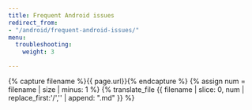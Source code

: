 ```yaml
---
title: Frequent Android issues
redirect_from:
- "/android/frequent-android-issues/"
menu:
  troubleshooting:
    weight: 3

---
```

{% capture filename %}{{ page.url}}{% endcapture %}
{% assign num = filename | size | minus: 1 %}
{% translate_file {{ filename | slice: 0, num | replace_first:'/','' | append: ".md" }} %}